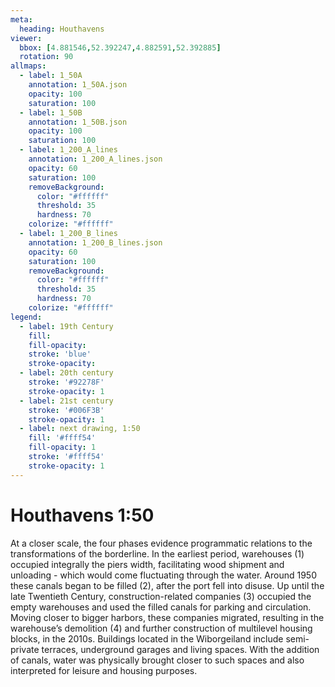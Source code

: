 ```yaml
---
meta:
  heading: Houthavens
viewer:
  bbox: [4.881546,52.392247,4.882591,52.392885]
  rotation: 90
allmaps:
  - label: 1_50A
    annotation: 1_50A.json
    opacity: 100
    saturation: 100
  - label: 1_50B
    annotation: 1_50B.json
    opacity: 100
    saturation: 100
  - label: 1_200_A_lines
    annotation: 1_200_A_lines.json
    opacity: 60
    saturation: 100
    removeBackground:
      color: "#ffffff"
      threshold: 35
      hardness: 70
    colorize: "#ffffff"
  - label: 1_200_B_lines
    annotation: 1_200_B_lines.json
    opacity: 60
    saturation: 100
    removeBackground:
      color: "#ffffff"
      threshold: 35
      hardness: 70
    colorize: "#ffffff" 
legend:
  - label: 19th Century
    fill:
    fill-opacity:
    stroke: 'blue'
    stroke-opacity:
  - label: 20th century
    stroke: '#92278F'
    stroke-opacity: 1
  - label: 21st century
    stroke: '#006F3B'
    stroke-opacity: 1
  - label: next drawing, 1:50
    fill: '#ffff54'
    fill-opacity: 1
    stroke: '#ffff54'
    stroke-opacity: 1
---
```

# Houthavens 1:50
At a closer scale, the four phases evidence programmatic relations to the transformations of the borderline. In the earliest period, warehouses (1) occupied integrally the piers width, facilitating wood shipment and unloading  - which would come fluctuating through the water. Around 1950 these canals began to be filled (2), after the port fell into disuse. Up until the late Twentieth Century, construction-related companies (3) occupied the empty warehouses and used the filled canals for parking and circulation. Moving closer to bigger harbors, these companies migrated, resulting in the warehouse’s demolition (4) and further construction of multilevel housing blocks, in the 2010s. Buildings located in the Wiborgeiland include semi-private terraces, underground garages and living spaces. With the addition of canals, water was physically brought closer to such spaces and also interpreted for leisure and housing purposes.